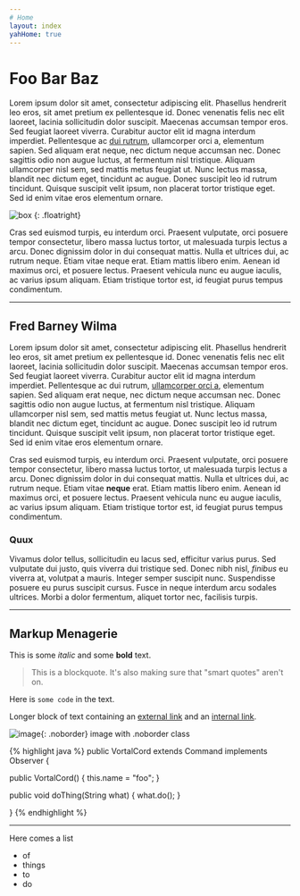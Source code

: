 ```yaml
---
# Home
layout: index
yahHome: true
---
```


# Foo Bar Baz

Lorem ipsum dolor sit amet, consectetur adipiscing elit.
Phasellus hendrerit leo eros, sit amet pretium ex pellentesque id.
Donec venenatis felis nec elit laoreet, lacinia sollicitudin dolor
suscipit. Maecenas accumsan tempor eros. Sed feugiat laoreet
viverra. Curabitur auctor elit id magna interdum imperdiet.
Pellentesque ac [dui rutrum](), ullamcorper orci a, elementum sapien.
Sed aliquam erat neque, nec dictum neque accumsan nec. Donec
sagittis odio non augue luctus, at fermentum nisl tristique.
Aliquam ullamcorper nisl sem, sed mattis metus feugiat ut. Nunc
lectus massa, blandit nec dictum eget, tincidunt ac augue. Donec
suscipit leo id rutrum tincidunt. Quisque suscipit velit ipsum,
non placerat tortor tristique eget. Sed id enim vitae eros
elementum ornare.

![box](http://placehold.it/100)
{: .floatright}

Cras sed euismod turpis, eu interdum orci. Praesent vulputate,
orci posuere tempor consectetur, libero massa luctus tortor, ut
malesuada turpis lectus a arcu. Donec dignissim dolor in dui
consequat mattis. Nulla et ultrices dui, ac rutrum neque. Etiam
vitae neque erat. Etiam mattis libero enim. Aenean id maximus
orci, et posuere lectus. Praesent vehicula nunc eu augue iaculis,
ac varius ipsum aliquam. Etiam tristique tortor est, id feugiat
purus tempus condimentum.

* * * * *

## Fred Barney Wilma

Lorem ipsum dolor sit amet, consectetur adipiscing elit.
Phasellus hendrerit leo eros, sit amet pretium ex pellentesque id.
Donec venenatis felis nec elit laoreet, lacinia sollicitudin dolor
suscipit. Maecenas accumsan tempor eros. Sed feugiat laoreet
viverra. Curabitur auctor elit id magna interdum imperdiet.
Pellentesque ac dui rutrum, [ullamcorper orci a](), elementum sapien.
Sed aliquam erat neque, nec dictum neque accumsan nec. Donec
sagittis odio non augue luctus, at fermentum nisl tristique.
Aliquam ullamcorper nisl sem, sed mattis metus feugiat ut. Nunc
lectus massa, blandit nec dictum eget, tincidunt ac augue. Donec
suscipit leo id rutrum tincidunt. Quisque suscipit velit ipsum,
non placerat tortor tristique eget. Sed id enim vitae eros
elementum ornare.

Cras sed euismod turpis, eu interdum orci. Praesent vulputate,
orci posuere tempor consectetur, libero massa luctus tortor, ut
malesuada turpis lectus a arcu. Donec dignissim dolor in dui
consequat mattis. Nulla et ultrices dui, ac rutrum neque. Etiam
vitae **neque** erat. Etiam mattis libero enim. Aenean id maximus
orci, et posuere lectus. Praesent vehicula nunc eu augue iaculis,
ac varius ipsum aliquam. Etiam tristique tortor est, id feugiat
purus tempus condimentum.

### Quux
Vivamus dolor tellus, sollicitudin eu lacus sed, efficitur
varius purus. Sed vulputate dui justo, quis viverra dui tristique
sed. Donec nibh nisl, *finibus* eu viverra at, volutpat a mauris.
Integer semper suscipit nunc. Suspendisse posuere eu purus
suscipit cursus. Fusce in neque interdum arcu sodales ultrices.
Morbi a dolor fermentum, aliquet tortor nec, facilisis turpis.

* * * * *

## Markup Menagerie

This is some *italic* and some **bold** text.

> This is a blockquote. It's also making sure that "smart quotes" aren't on.

Here is `some code` in the text.

Longer block of text containing an [external link](http://www.google.com) and
an [internal link](/).

![image](http://placehold.it/100x100){: .noborder} image with .noborder class

{% highlight java %}
public VortalCord extends Command implements Observer {
  
  public VortalCord() {
    this.name = "foo";
  }
  
  public void doThing(String what) {
    what.do();
  }
  
}
{% endhighlight %}

* * * * *

Here comes a list

- of
- things
- to
- do
